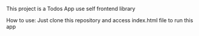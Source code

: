This project is a Todos App use self frontend library

How to use:
  Just clone this repository and access index.html file to run this app
  
